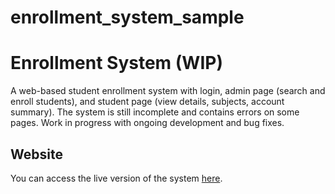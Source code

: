 # enrollment_system_sample
# Enrollment System (WIP)

A web-based student enrollment system with login, admin page (search and enroll students), and student page (view details, subjects, account summary). The system is still incomplete and contains errors on some pages. Work in progress with ongoing development and bug fixes.

## Website
You can access the live version of the system [here](enrollmentsystemsample.infinityfreeapp.com).

